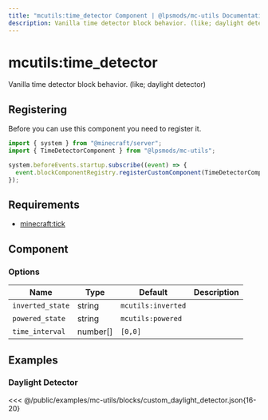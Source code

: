 ```yaml
---
title: "mcutils:time_detector Component | @lpsmods/mc-utils Documentation"
description: Vanilla time detector block behavior. (like; daylight detector)
---
```


# mcutils:time_detector

Vanilla time detector block behavior. (like; daylight detector)

## Registering

Before you can use this component you need to register it.

```js
import { system } from "@minecraft/server";
import { TimeDetectorComponent } from "@lpsmods/mc-utils";

system.beforeEvents.startup.subscribe((event) => {
  event.blockComponentRegistry.registerCustomComponent(TimeDetectorComponent.typeId, new TimeDetectorComponent());
});
```

## Requirements

- [minecraft:tick](https://learn.microsoft.com/en-us/minecraft/creator/reference/content/blockreference/examples/blockcomponents/minecraftblock_tick)

## Component

### Options

| Name             | Type     | Default            | Description |
| ---------------- | -------- | ------------------ | ----------- |
| `inverted_state` | string   | `mcutils:inverted` |             |
| `powered_state`  | string   | `mcutils:powered`  |             |
| `time_interval`  | number[] | `[0,0]`            |             |

## Examples

### Daylight Detector

<<< @/public/examples/mc-utils/blocks/custom_daylight_detector.json{16-20}
